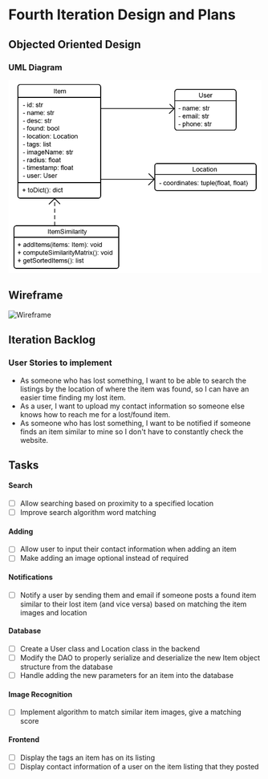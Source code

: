 # Fourth Iteration Design and Plans

## Objected Oriented Design

### UML Diagram

![UML Diagram](./additional/uml4.png)

## Wireframe

![Wireframe](./additional/wireframe4.bmp)

## Iteration Backlog

### User Stories to implement

* As someone who has lost something, I want to be able to search the listings by the location of where the item was found, so I can have an easier time finding my lost item.
* As a user, I want to upload my contact information so someone else knows how to reach me for a lost/found item.
* As someone who has lost something, I want to be notified if someone finds an item similar to mine so I don't have to constantly check the website.

## Tasks

#### Search

* [ ] Allow searching based on proximity to a specified location
* [ ] Improve search algorithm word matching

#### Adding

* [ ] Allow user to input their contact information when adding an item
* [ ] Make adding an image optional instead of required

#### Notifications

* [ ] Notify a user by sending them and email if someone posts a found item similar to their lost item (and vice versa) based on matching the item images and location

#### Database

* [ ] Create a User class and Location class in the backend
* [ ] Modify the DAO to properly serialize and deserialize the new Item object structure from the database
* [ ] Handle adding the new parameters for an item into the database

#### Image Recognition

* [ ] Implement algorithm to match similar item images, give a matching score

#### Frontend

* [ ] Display the tags an item has on its listing
* [ ] Display contact information of a user on the item listing that they posted
